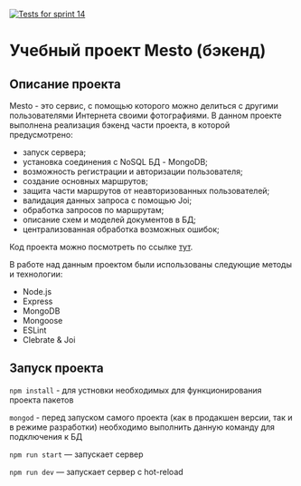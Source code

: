 [![Tests for sprint 14](https://github.com/Marinicheva/express-mesto-gha/actions/workflows/tests-14-sprint.yml/badge.svg)](https://github.com/Marinicheva/express-mesto-gha/actions/workflows/tests-14-sprint.yml)

#  Учебный проект Mesto (бэкенд)
## Описание проекта
Mesto - это сервис, с помощью которого можно делиться с другими пользователями Интернета своими фотографиями.
В данном проекте выполнена реализация бэкенд части проекта, в которой предусмотрено: 
* запуск сервера;
* установка соединения с NoSQL БД - MongoDB;
* возможность регистрации и авторизации пользователя;
* создание основных маршрутов;
* защита части маршрутов от неавторизованных пользователей;
* валидация данных запроса с помощью Joi;
* обработка запросов по маршрутам;
* описание схем и моделей документов в БД;
* централизованная обработка возможных ошибок;

Код проекта можно посмотреть по ссылке  [тут](https://github.com/Marinicheva/express-mesto-gha).

В работе над данным проектом были использованы следующие методы и технологии:

- Node.js
- Express
- MongoDB
- Mongoose
- ESLint
- Clebrate & Joi
  
##  Запуск проекта

`npm install` - для устновки необходимых для функционирования проекта пакетов

`mongod` - перед запуском самого проекта (как в продакшен версии, так и в режиме разработки) необходимо выполнить данную команду для подключения к БД

`npm run start` — запускает сервер

`npm run dev` — запускает сервер с hot-reload
